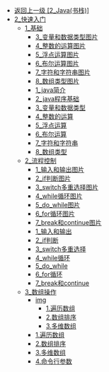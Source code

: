 - [返回上一级 [2_Java(书栈)]](后端/JavaNote/2_Java(书栈)/)
- [2_快速入门](后端/JavaNote/2_Java(书栈)/2_快速入门/)
  - [1_基础](后端/JavaNote/2_Java(书栈)/2_快速入门/1_基础/)
    - [3_变量和数据类型图片](后端/JavaNote/2_Java(书栈)/2_快速入门/1_基础/3_变量和数据类型图片/)
    - [4_整数的运算图片](后端/JavaNote/2_Java(书栈)/2_快速入门/1_基础/4_整数的运算图片/)
    - [5_浮点运算图片](后端/JavaNote/2_Java(书栈)/2_快速入门/1_基础/5_浮点运算图片/)
    - [6_布尔运算图片](后端/JavaNote/2_Java(书栈)/2_快速入门/1_基础/6_布尔运算图片/)
    - [7_字符和字符串图片](后端/JavaNote/2_Java(书栈)/2_快速入门/1_基础/7_字符和字符串图片/)
    - [8_数组类型图片](后端/JavaNote/2_Java(书栈)/2_快速入门/1_基础/8_数组类型图片/)
    - [1_java简介](后端/JavaNote/2_Java(书栈)/2_快速入门/1_基础/1_java简介.md)
    - [2_java程序基础](后端/JavaNote/2_Java(书栈)/2_快速入门/1_基础/2_java程序基础.md)
    - [3_变量和数据类型](后端/JavaNote/2_Java(书栈)/2_快速入门/1_基础/3_变量和数据类型.md)
    - [4_整数的运算](后端/JavaNote/2_Java(书栈)/2_快速入门/1_基础/4_整数的运算.md)
    - [5_浮点运算](后端/JavaNote/2_Java(书栈)/2_快速入门/1_基础/5_浮点运算.md)
    - [6_布尔运算](后端/JavaNote/2_Java(书栈)/2_快速入门/1_基础/6_布尔运算.md)
    - [7_字符和字符串](后端/JavaNote/2_Java(书栈)/2_快速入门/1_基础/7_字符和字符串.md)
    - [8_数组类型](后端/JavaNote/2_Java(书栈)/2_快速入门/1_基础/8_数组类型.md)
  - [2_流程控制](后端/JavaNote/2_Java(书栈)/2_快速入门/2_流程控制/)
    - [1_输入和输出图片](后端/JavaNote/2_Java(书栈)/2_快速入门/2_流程控制/1_输入和输出图片/)
    - [2_if判断图片](后端/JavaNote/2_Java(书栈)/2_快速入门/2_流程控制/2_if判断图片/)
    - [3_switch多重选择图片](后端/JavaNote/2_Java(书栈)/2_快速入门/2_流程控制/3_switch多重选择图片/)
    - [4_while循环图片](后端/JavaNote/2_Java(书栈)/2_快速入门/2_流程控制/4_while循环图片/)
    - [5_do_while图片](后端/JavaNote/2_Java(书栈)/2_快速入门/2_流程控制/5_do_while图片/)
    - [6_for循环图片](后端/JavaNote/2_Java(书栈)/2_快速入门/2_流程控制/6_for循环图片/)
    - [7_break和continue图片](后端/JavaNote/2_Java(书栈)/2_快速入门/2_流程控制/7_break和continue图片/)
    - [1_输入和输出](后端/JavaNote/2_Java(书栈)/2_快速入门/2_流程控制/1_输入和输出.md)
    - [2_if判断](后端/JavaNote/2_Java(书栈)/2_快速入门/2_流程控制/2_if判断.md)
    - [3_switch多重选择](后端/JavaNote/2_Java(书栈)/2_快速入门/2_流程控制/3_switch多重选择.md)
    - [4_while循环](后端/JavaNote/2_Java(书栈)/2_快速入门/2_流程控制/4_while循环.md)
    - [5_do_while](后端/JavaNote/2_Java(书栈)/2_快速入门/2_流程控制/5_do_while.md)
    - [6_for循环](后端/JavaNote/2_Java(书栈)/2_快速入门/2_流程控制/6_for循环.md)
    - [7_break和continue](后端/JavaNote/2_Java(书栈)/2_快速入门/2_流程控制/7_break和continue.md)
  - [3_数组操作](后端/JavaNote/2_Java(书栈)/2_快速入门/3_数组操作/)
    - [img](后端/JavaNote/2_Java(书栈)/2_快速入门/3_数组操作/img/)
      - [1.遍历数组](后端/JavaNote/2_Java(书栈)/2_快速入门/3_数组操作/img/1.遍历数组/)
      - [2.数组排序](后端/JavaNote/2_Java(书栈)/2_快速入门/3_数组操作/img/2.数组排序/)
      - [3.多维数组](后端/JavaNote/2_Java(书栈)/2_快速入门/3_数组操作/img/3.多维数组/)
    - [1.遍历数组](后端/JavaNote/2_Java(书栈)/2_快速入门/3_数组操作/1.遍历数组.md)
    - [2.数组排序](后端/JavaNote/2_Java(书栈)/2_快速入门/3_数组操作/2.数组排序.md)
    - [3.多维数组](后端/JavaNote/2_Java(书栈)/2_快速入门/3_数组操作/3.多维数组.md)
    - [4.命令行参数](后端/JavaNote/2_Java(书栈)/2_快速入门/3_数组操作/4.命令行参数.md)
